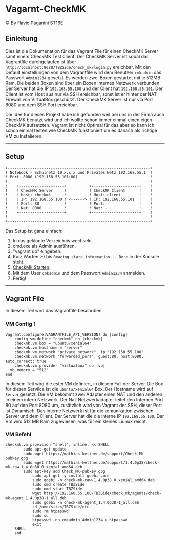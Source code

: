 # Vagarnt-CheckMK
© By Flavio Paganini ST16E
## Einleitung
Dies ist die Dokumenation für das Vagrant File für einen CheckMK Server samt einem CheckMK Test Client. Der CheckMK Server ist sobal das Vagrantfile durchgelaufen ist über `http://localhost:8080/TBZSide/check_mk/login.py` ereichbar. Mit den Default einstellungen von dem Vagrantfile wird dem Benutzer `cmkadmin` das Passwort `Admin1234` gesetzt. Es werden zwei Boxen gestartet mit je 512MB Ram. Die beiden Boxen sind über ein Boxen internes Netzwerk verbunden. Der Server hat die IP `192.168.55.100` und der Client hat `192.168.55.101`. Der Client ist vom Host aus nur via SSH ereichbar, sonst ist er hinter der NAT Firewall von VirtualBox geschützt. Der CheckMK Server ist nur via Port 8080 und dem SSH Port ereichbar.

Die Idee für dieses Projekt habe ich gefunden weil bei uns in der Firma auch CheckMK benutzt wird und ich wollte schon immer einmal einen eigen CheckMK aufsetzten. Vagrant ist nicht Optimal für das aber so kann ich schon einmal testen wie CheckMK funktioniert um es danach als richtige VM zu Instalieren.
___
## Setup
    +---------------------------------------------------------------+
    ! Notebook - Schulnetz 10.x.x.x und Privates Netz 192.168.55.1  !                 
    ! Port: 8080 (192.158.55.101:80)                                !	
    !                                                               !	
    !    +--------------------+          +---------------------+    !
    !    ! CheckMK Server     !          ! CheckMK Client      !    ! 
    !    ! Host: checkmk      !          ! Host: client        !    !
    !    ! IP: 192.168.55.100 ! <------> ! IP: 192.168.55.101  !    !
    !    ! Port: 80           !          ! Port: -             !    !
    !    ! Nat: 8080          !          ! Nat: -              !    !
    !    +--------------------+          +---------------------+    !
    !                                                               !	
    +---------------------------------------------------------------+
Das Setup ist ganz einfach:
1. In das geklonte Verzeichnis wechseln.
2. cmd.exe als Admin ausführen.
3. "vagrant up" eingeben.
4. Kurz Warten :-) bis `Reading state information... Done` in der Konsole steht.
5. [CheckMk Starten](http://localhost:8080/TBZSide/check_mk/login.py).
6. Mit dem User `cmkadmin` und dem Passwort `Admin1234` anmelden.
7. Fertig!
___
## Vagrant File
In diesem Teil wird das Vagrantfile beschriben.
### VM Config 1
    Vagrant.configure(VAGRANTFILE_API_VERSION) do |config|
        config.vm.define "checkmk" do |checkmk|
        checkmk.vm.box = "ubuntu/xenial64"
        checkmk.vm.hostname = "server"
        checkmk.vm.network "private_network", ip:"192.168.55.100" 
		checkmk.vm.network "forwarded_port", guest:80, host:8080, auto_correct: true
		checkmk.vm.provider "virtualbox" do |vb|
	  vb.memory = "512"  
	end   
In diesem Teil wird die ester VM definiert, in diesem Fall der Server. Die Box für diesen Serviice ist die `ubuntu/xenial64` Box. Der Hostname wird auf `Server` gesetzt. Die VM bekommt zwei Adapter einen NAT und den anderen in einem intern Netzwerk. Der Nat-Netzwerkadapter leitet den Internen Port 80 auf den Port 8080 um, zusätzlich wird von Vagrant der SSH, dieser Port ist Dynamisch. Das interne Netzwerk ist für die komunikation zwischen Server und dem Client. Der Server hat die die interne IP `192.168.55.100`. Der Vm wird 512 MB Ram zugewiesen, was für ein kleines Liunux reicht.
### VM Befehl
    checkmk.vm.provision "shell", inline: <<-SHELL
		    sudo apt-get update
		    sudo wget https://mathias-kettner.de/support/Check_MK-pubkey.gpg
		    sudo wget https://mathias-kettner.de/support/1.4.0p38/check-mk-raw-1.4.0p38_0.xenial_amd64.deb
		    sudo apt-key add Check_MK-pubkey.gpg
                sudo apt-get -y install gdebi-core
                sudo gdebi -n check-mk-raw-1.4.0p38_0.xenial_amd64.deb
                sudo omd create TBZSide
                sudo omd start TBZSide
                wget http://192.168.55.100/TBZSide/check_mk/agents/check-mk-agent_1.4.0p38-1_all.deb
                sudo gdebi -n check-mk-agent_1.4.0p38-1_all.deb
                cd /omd/sites/TBZSide/etc
                sudo rm htpasswd
                sudo su
                htpasswd -nb cmkadmin Admin1234 > htpasswd
                exit
        SHELL
        end